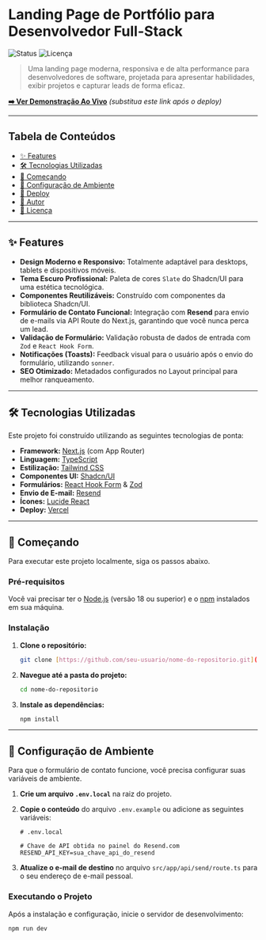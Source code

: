 # Landing Page de Portfólio para Desenvolvedor Full-Stack

![Status](https://img.shields.io/badge/status-conclu%C3%ADdo-brightgreen)
![Licença](https://img.shields.io/badge/licen%C3%A7a-MIT-blue)

> Uma landing page moderna, responsiva e de alta performance para desenvolvedores de software, projetada para apresentar habilidades, exibir projetos e capturar leads de forma eficaz.

**[➡️ Ver Demonstração Ao Vivo](https://[natanaelsilva.com.br].com)** _(substitua este link após o deploy)_

---

## Tabela de Conteúdos

- [✨ Features](#-features)
- [🛠️ Tecnologias Utilizadas](#️-tecnologias-utilizadas)
- [🚀 Começando](#-começando)
- [🔧 Configuração de Ambiente](#-configuração-de-ambiente)
- [🚀 Deploy](#-deploy)
- [👤 Autor](#-autor)
- [📝 Licença](#-licença)

---

## ✨ Features

- **Design Moderno e Responsivo:** Totalmente adaptável para desktops, tablets e dispositivos móveis.
- **Tema Escuro Profissional:** Paleta de cores `Slate` do Shadcn/UI para uma estética tecnológica.
- **Componentes Reutilizáveis:** Construído com componentes da biblioteca Shadcn/UI.
- **Formulário de Contato Funcional:** Integração com **Resend** para envio de e-mails via API Route do Next.js, garantindo que você nunca perca um lead.
- **Validação de Formulário:** Validação robusta de dados de entrada com `Zod` e `React Hook Form`.
- **Notificações (Toasts):** Feedback visual para o usuário após o envio do formulário, utilizando `sonner`.
- **SEO Otimizado:** Metadados configurados no Layout principal para melhor ranqueamento.

---

## 🛠️ Tecnologias Utilizadas

Este projeto foi construído utilizando as seguintes tecnologias de ponta:

- **Framework:** [Next.js](https://nextjs.org/) (com App Router)
- **Linguagem:** [TypeScript](https://www.typescriptlang.org/)
- **Estilização:** [Tailwind CSS](https://tailwindcss.com/)
- **Componentes UI:** [Shadcn/UI](https://ui.shadcn.com/)
- **Formulários:** [React Hook Form](https://react-hook-form.com/) & [Zod](https://zod.dev/)
- **Envio de E-mail:** [Resend](https://resend.com/)
- **Ícones:** [Lucide React](https://lucide.dev/)
- **Deploy:** [Vercel](https://vercel.com/)

---

## 🚀 Começando

Para executar este projeto localmente, siga os passos abaixo.

### Pré-requisitos

Você vai precisar ter o [Node.js](https://nodejs.org/) (versão 18 ou superior) e o [npm](https://www.npmjs.com/) instalados em sua máquina.

### Instalação

1.  **Clone o repositório:**
    ```bash
    git clone [https://github.com/seu-usuario/nome-do-repositorio.git](https://github.com/seu-usuario/nome-do-repositorio.git)
    ```
2.  **Navegue até a pasta do projeto:**
    ```bash
    cd nome-do-repositorio
    ```
3.  **Instale as dependências:**
    ```bash
    npm install
    ```

---

## 🔧 Configuração de Ambiente

Para que o formulário de contato funcione, você precisa configurar suas variáveis de ambiente.

1.  **Crie um arquivo `.env.local`** na raiz do projeto.
2.  **Copie o conteúdo** do arquivo `.env.example` ou adicione as seguintes variáveis:

    ```env
    # .env.local

    # Chave de API obtida no painel do Resend.com
    RESEND_API_KEY=sua_chave_api_do_resend
    ```

3.  **Atualize o e-mail de destino** no arquivo `src/app/api/send/route.ts` para o seu endereço de e-mail pessoal.

### Executando o Projeto

Após a instalação e configuração, inicie o servidor de desenvolvimento:

```bash
npm run dev
